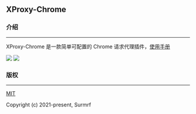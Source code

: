 XProxy-Chrome
----------------
### 介绍
----
XProxy-Chrome 是一款简单可配置的 Chrome 请求代理插件，[使用手册](https://www.yuque.com/ryl2nr/ngd5zk)

![](https://i.bmp.ovh/imgs/2021/05/85594570cd6ce5ee.png)
![](https://i.bmp.ovh/imgs/2021/05/dd8df31801543ec5.png)

### 版权
----
[MIT](https://opensource.org/licenses/MIT)

Copyright (c) 2021-present, Surmrf
